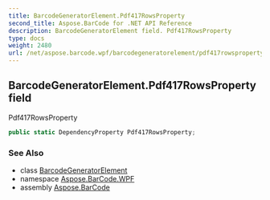```yaml
---
title: BarcodeGeneratorElement.Pdf417RowsProperty
second_title: Aspose.BarCode for .NET API Reference
description: BarcodeGeneratorElement field. Pdf417RowsProperty
type: docs
weight: 2480
url: /net/aspose.barcode.wpf/barcodegeneratorelement/pdf417rowsproperty/
---
```

## BarcodeGeneratorElement.Pdf417RowsProperty field

Pdf417RowsProperty

```csharp
public static DependencyProperty Pdf417RowsProperty;
```

### See Also

* class [BarcodeGeneratorElement](../)
* namespace [Aspose.BarCode.WPF](../../barcodegeneratorelement/)
* assembly [Aspose.BarCode](../../../)



